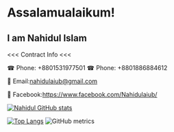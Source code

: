 # Assalamualaikum! 

## I am Nahidul Islam



<<< Contract Info <<<

☎ Phone: +8801531977501
☎ Phone: +8801886884612


📨 Email:nahidulaiub@gmail.com

📲 Facebook:https://www.facebook.com/Nahidulaiub/

[![Nahidul GitHub stats](https://github-readme-stats.vercel.app/api?username=reflection4046&show_icons=true&theme=onedark&count_private=true&findTotalCommits=true&hide=contribs)](https://github.com/reflection4046/github-readme-stats)

[![Top Langs](https://github-readme-stats.vercel.app/api/top-langs/?username=reflection4046&show_icons=true&theme=onedark&count_private=true&layout=compact)](https://github.com/reflection4046/github-readme-stats)
![GitHub metrics](https://metrics.lecoq.io/reflection4046) 
